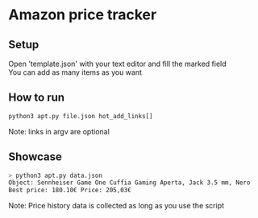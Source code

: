 # Amazon price tracker

## Setup
Open 'template.json' with your text editor and fill the marked field <br>
You can add as many items as you want

## How to run
```Bash
python3 apt.py file.json hot_add_links[]
```
Note: links in argv are optional

## Showcase
```Bash
> python3 apt.py data.json
Object: Sennheiser Game One Cuffia Gaming Aperta, Jack 3.5 mm, Nero
Best price: 180.10€ Price: 205,03€
```
Note: Price history data is collected as long as you use the script
